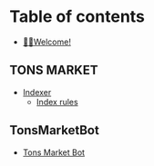 # Table of contents

* [👏🏻Welcome!](README.md)

## TONS MARKET

* [Indexer](tons-market/indexer/README.md)
  * [Index rules](tons-market/indexer/index-rules.md)

## TonsMarketBot

* [Tons Market Bot](tonsmarketbot/tons-market-bot.md)
